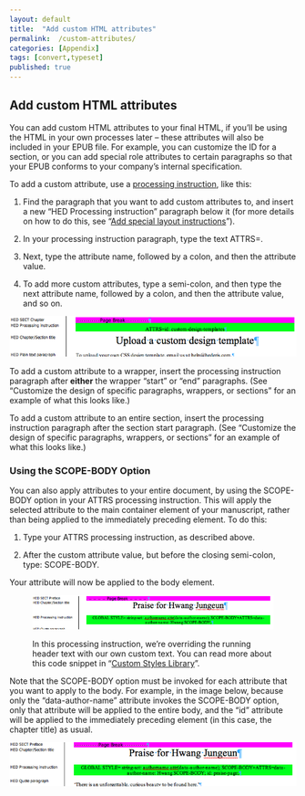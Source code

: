 ```yaml
---
layout: default
title:  "Add custom HTML attributes"
permalink:  /custom-attributes/
categories: [Appendix]
tags: [convert,typeset]
published: true
---
```


<section data-type="appendix" class="hsecappendix" data-hederis-type="hsecappendix" id="custom-attributes" data-pi-attrs="id: custom-attributes; data-tags: convert,typeset;" role="doc-appendix" data-tags="convert,typeset" data-author-name=" " data-book-title=" " title="Add custom HTML attributes"><h1 data-hederis-type="hblkchaptitle" class="hblkchaptitle" id="putu8rP15">Add custom HTML attributes</h1><p class="hblkp" data-hederis-type="hblkp" id="pDq3vx8Fs">You can add custom HTML attributes to your final HTML, if you&#8217;ll be using the HTML in your own processes later &#8211; these attributes will also be included in your EPUB file. For example, you can customize the ID for a section, or you can add special role attributes to certain paragraphs so that your EPUB conforms to your company&#8217;s internal specification.</p><p class="hblkp" data-hederis-type="hblkp" id="pCF2ndYHj">To add a custom attribute, use a <a href="{% post_url 2020-07-29-36-Addspeciallayoutinstructions %}" data-hederis-type="hspana" id="pSoy1GXtT"><span class="Hyperlink" data-hederis-type="hspnspan" id="p9leveuky">processing instruction</span></a>, like this:</p><ol class="hwprnumlist" data-hederis-type="hwprnumlist" id="pCauam9s5"><li class="hblkoli" data-hederis-type="hblkoli" id="liwJ176SrU"><p class="hblkoli" data-hederis-type="hblklip" id="p6mdNx1h4">Find the paragraph that you want to add custom attributes to, and insert a new &#8220;HED Processing instruction&#8221; paragraph below it (for more details on how to do this, see &#8220;<a href="{% post_url 2020-07-29-36-Addspeciallayoutinstructions %}" data-hederis-type="hspana" id="phPKVXuUg"><span class="Hyperlink" data-hederis-type="hspnspan" id="p3CnBXigq">Add special layout instructions</span></a>&#8221;).</p></li><li class="hblkoli" data-hederis-type="hblkoli" id="li3EoGFQPs"><p class="hblkoli" data-hederis-type="hblklip" id="pQm03UMbR">In your processing instruction paragraph, type the text ATTRS=.</p></li><li class="hblkoli" data-hederis-type="hblkoli" id="liZGK5s6A0"><p class="hblkoli" data-hederis-type="hblklip" id="pwl2A6ne3">Next, type the attribute name, followed by a colon, and then the attribute value.</p></li><li class="hblkoli" data-hederis-type="hblkoli" id="liVi9ETigz"><p class="hblkoli" data-hederis-type="hblklip" id="pGlVCofqy">To add more custom attributes, type a semi-colon, and then type the next attribute name, followed by a colon, and then the attribute value, and so on.</p></li></ol><img data-hederis-type="hblkimg" class="hblkimg" id="pJnZN9YSU" src="/images/customattrs.png" data-img-src="customattrs.png"/><p class="hblkp" data-hederis-type="hblkp" id="pFKPK3afJ">To add a custom attribute to a wrapper, insert the processing instruction paragraph after <strong class="hspanstrong" data-hederis-type="hspanstrong" id="pPH3Ll1Wz">either</strong> the wrapper &#8220;start&#8221; or &#8220;end&#8221; paragraphs. (See &#8220;Customize the design of specific paragraphs, wrappers, or sections&#8221; for an example of what this looks like.)</p><p class="hblkp" data-hederis-type="hblkp" id="piRh82hCM">To add a custom attribute to an entire section, insert the processing instruction paragraph after the section start paragraph. (See &#8220;Customize the design of specific paragraphs, wrappers, or sections&#8221; for an example of what this looks like.)</p><section class="hwprsubsection" data-hederis-type="hwprsubsection" id="pLyb2PEQa" data-type="subsection" title="Using the SCOPE-BODY Option"><h1 data-hederis-type="hblktitle" class="hblktitle" id="pFDqvBytl">Using the SCOPE-BODY Option</h1><p class="hblkp" data-hederis-type="hblkp" id="poLjUPD4F">You can also apply attributes to your entire document, by using the SCOPE-BODY option in your ATTRS processing instruction. This will apply the selected attribute to the main container element of your manuscript, rather than being applied to the immediately preceding element. To do this:</p><ol class="hwprnumlist" data-hederis-type="hwprnumlist" id="pL2PhSq7I"><li class="hblkoli" data-hederis-type="hblkoli" id="lih2OG4Y2U"><p class="hblkoli" data-hederis-type="hblklip" id="pRq7WfFOi">Type your ATTRS processing instruction, as described above.</p></li><li class="hblkoli" data-hederis-type="hblkoli" id="liffTdFuJ4"><p class="hblkoli" data-hederis-type="hblklip" id="pIMS8c4Co">After the custom attribute value, but before the closing semi-colon, type: SCOPE-BODY.</p></li></ol><p class="hblkp" data-hederis-type="hblkp" id="pTZ89VdwN">Your attribute will now be applied to the body element. </p><figure class="hwprfig" data-hederis-type="hwprfig" id="pvauFkfWh"><img data-hederis-type="hblkimg" class="hblkimg" id="ptD60t7PN" src="/images/globalscopebody.png" data-img-src="globalscopebody.png"/><p class="hblkcaption" data-hederis-type="hblkcaption" id="pqrjEHVS1">In this processing instruction, we&#8217;re overriding the running header text with our own custom text. You can read more about this code snippet in &#8220;<a href="{% post_url 2020-07-29-65-CustomCodeLibrary %}" data-hederis-type="hspana" id="ph8Hoe5t8"><span class="Hyperlink" data-hederis-type="hspnspan" id="pkkzByg0p">Custom Styles Library</span></a>&#8221;.</p></figure><p class="hblkp" data-hederis-type="hblkp" id="pSPcKbA0G">Note that the SCOPE-BODY option must be invoked for each attribute that you want to apply to the body. For example, in the image below, because only the &#8220;data-author-name&#8221; attribute invokes the SCOPE-BODY option, only that attribute will be applied to the entire body, and the &#8220;id&#8221; attribute will be applied to the immediately preceding element (in this case, the chapter title) as usual.</p><img data-hederis-type="hblkimg" class="hblkimg" id="pXXxfoesR" src="/images/attrscopebody.png" data-img-src="attrscopebody.png"/></section></section>